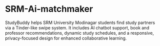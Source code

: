 # SRM-Ai-matchmaker
StudyBuddy helps SRM University Modinagar students find study partners via a Tinder-like swipe system. It includes AI chatbot support, book and professor recommendations, dynamic study schedules, and a responsive, privacy-focused design for enhanced collaborative learning.
